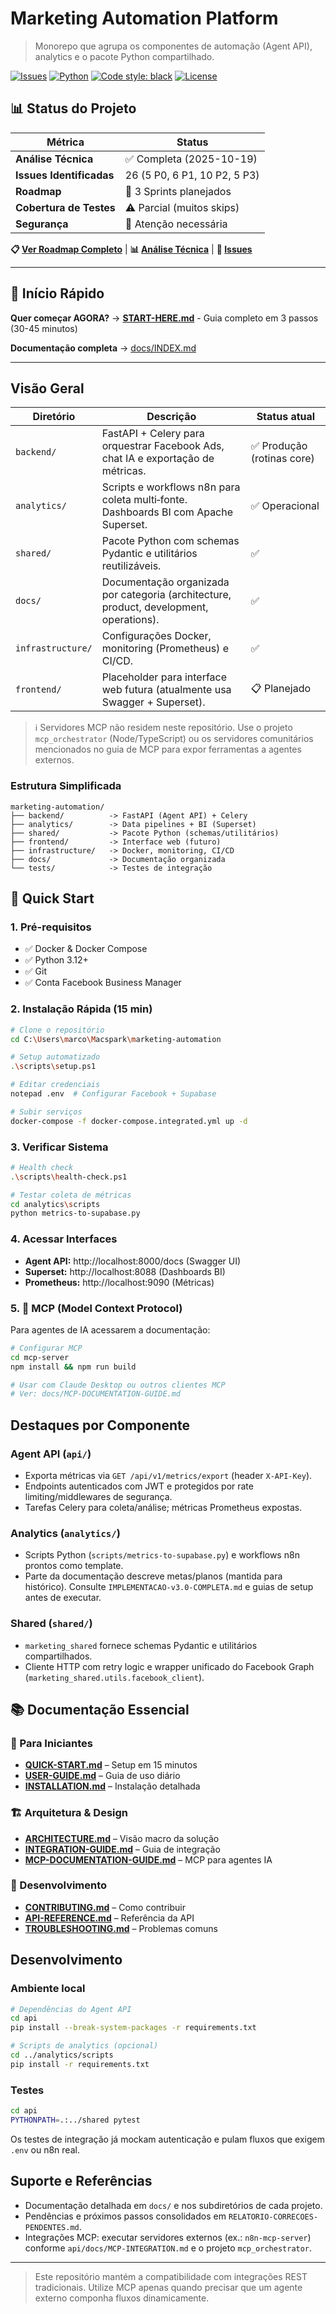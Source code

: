 # Marketing Automation Platform

> Monorepo que agrupa os componentes de automação (Agent API), analytics e o pacote Python compartilhado.

[![Issues](https://img.shields.io/github/issues/Marcocardoso91/marketing-automation)](https://github.com/Marcocardoso91/marketing-automation/issues)
[![Python](https://img.shields.io/badge/python-3.12+-blue.svg)](https://www.python.org/downloads/)
[![Code style: black](https://img.shields.io/badge/code%20style-black-000000.svg)](https://github.com/psf/black)
[![License](https://img.shields.io/badge/license-MIT-green.svg)](LICENSE)

## 📊 Status do Projeto

| Métrica | Status |
|---------|--------|
| **Análise Técnica** | ✅ Completa (2025-10-19) |
| **Issues Identificadas** | 26 (5 P0, 6 P1, 10 P2, 5 P3) |
| **Roadmap** | 📅 3 Sprints planejados |
| **Cobertura de Testes** | ⚠️ Parcial (muitos skips) |
| **Segurança** | 🔴 Atenção necessária |

**📋 [Ver Roadmap Completo](./docs/decisions/ROADMAP.md)** | **📊 [Análise Técnica](./docs/archive/ANALISE-TECNICA-COMPLETA.md)** | **🐛 [Issues](https://github.com/Marcocardoso91/marketing-automation/issues)**

---

## 🚀 Início Rápido

**Quer começar AGORA?** → **[START-HERE.md](START-HERE.md)** - Guia completo em 3 passos (30-45 minutos)

**Documentação completa** → [docs/INDEX.md](docs/INDEX.md)

---

## Visão Geral

| Diretório  | Descrição | Status atual |
|------------|-----------|--------------|
| `backend/`     | FastAPI + Celery para orquestrar Facebook Ads, chat IA e exportação de métricas. | ✅ Produção (rotinas core) |
| `analytics/` | Scripts e workflows n8n para coleta multi‑fonte. Dashboards BI com Apache Superset. | ✅ Operacional |
| `shared/`  | Pacote Python com schemas Pydantic e utilitários reutilizáveis. | ✅ |
| `docs/`    | Documentação organizada por categoria (architecture, product, development, operations). | ✅ |
| `infrastructure/` | Configurações Docker, monitoring (Prometheus) e CI/CD. | ✅ |
| `frontend/` | Placeholder para interface web futura (atualmente usa Swagger + Superset). | 📋 Planejado |

> ℹ️ Servidores MCP não residem neste repositório. Use o projeto `mcp_orchestrator` (Node/TypeScript) ou os servidores comunitários mencionados no guia de MCP para expor ferramentas a agentes externos.

### Estrutura Simplificada

```
marketing-automation/
├── backend/          -> FastAPI (Agent API) + Celery
├── analytics/        -> Data pipelines + BI (Superset)
├── shared/           -> Pacote Python (schemas/utilitários)
├── frontend/         -> Interface web (futuro)
├── infrastructure/   -> Docker, monitoring, CI/CD
├── docs/             -> Documentação organizada
└── tests/            -> Testes de integração
```

## 🚀 Quick Start

### 1. Pré-requisitos

- ✅ Docker & Docker Compose
- ✅ Python 3.12+
- ✅ Git
- ✅ Conta Facebook Business Manager

### 2. Instalação Rápida (15 min)

```bash
# Clone o repositório
cd C:\Users\marco\Macspark\marketing-automation

# Setup automatizado
.\scripts\setup.ps1

# Editar credenciais
notepad .env  # Configurar Facebook + Supabase

# Subir serviços
docker-compose -f docker-compose.integrated.yml up -d
```

### 3. Verificar Sistema

```bash
# Health check
.\scripts\health-check.ps1

# Testar coleta de métricas
cd analytics\scripts
python metrics-to-supabase.py
```

### 4. Acessar Interfaces

- **Agent API:** http://localhost:8000/docs (Swagger UI)
- **Superset:** http://localhost:8088 (Dashboards BI)
- **Prometheus:** http://localhost:9090 (Métricas)

### 5. 🤖 MCP (Model Context Protocol)

Para agentes de IA acessarem a documentação:

```bash
# Configurar MCP
cd mcp-server
npm install && npm run build

# Usar com Claude Desktop ou outros clientes MCP
# Ver: docs/MCP-DOCUMENTATION-GUIDE.md
```

## Destaques por Componente

### Agent API (`api/`)
- Exporta métricas via `GET /api/v1/metrics/export` (header `X-API-Key`).
- Endpoints autenticados com JWT e protegidos por rate limiting/middlewares de segurança.
- Tarefas Celery para coleta/análise; métricas Prometheus expostas.

### Analytics (`analytics/`)
- Scripts Python (`scripts/metrics-to-supabase.py`) e workflows n8n prontos como template.
- Parte da documentação descreve metas/planos (mantida para histórico). Consulte `IMPLEMENTACAO-v3.0-COMPLETA.md` e guias de setup antes de executar.

### Shared (`shared/`)
- `marketing_shared` fornece schemas Pydantic e utilitários compartilhados.
- Cliente HTTP com retry logic e wrapper unificado do Facebook Graph (`marketing_shared.utils.facebook_client`).

## 📚 Documentação Essencial

### 🎯 Para Iniciantes
- **[QUICK-START.md](docs/getting-started/QUICK-START.md)** – Setup em 15 minutos
- **[USER-GUIDE.md](docs/USER-GUIDE.md)** – Guia de uso diário
- **[INSTALLATION.md](docs/getting-started/INSTALLATION.md)** – Instalação detalhada

### 🏗️ Arquitetura & Design
- **[ARCHITECTURE.md](docs/architecture/ARCHITECTURE.md)** – Visão macro da solução
- **[INTEGRATION-GUIDE.md](docs/operations/INTEGRATION-GUIDE.md)** – Guia de integração
- **[MCP-DOCUMENTATION-GUIDE.md](docs/MCP-DOCUMENTATION-GUIDE.md)** – MCP para agentes IA

### 🔧 Desenvolvimento
- **[CONTRIBUTING.md](docs/development/CONTRIBUTING.md)** – Como contribuir
- **[API-REFERENCE.md](docs/api/agent-api/API-REFERENCE.md)** – Referência da API
- **[TROUBLESHOOTING.md](docs/reference/troubleshooting/TROUBLESHOOTING.md)** – Problemas comuns

## Desenvolvimento

### Ambiente local
```bash
# Dependências do Agent API
cd api
pip install --break-system-packages -r requirements.txt

# Scripts de analytics (opcional)
cd ../analytics/scripts
pip install -r requirements.txt
```

### Testes
```bash
cd api
PYTHONPATH=.:../shared pytest
```
Os testes de integração já mockam autenticação e pulam fluxos que exigem `.env` ou n8n real.

## Suporte e Referências

- Documentação detalhada em `docs/` e nos subdiretórios de cada projeto.
- Pendências e próximos passos consolidados em `RELATORIO-CORRECOES-PENDENTES.md`.
- Integrações MCP: executar servidores externos (ex.: `n8n-mcp-server`) conforme `api/docs/MCP-INTEGRATION.md` e o projeto `mcp_orchestrator`.

---

> Este repositório mantém a compatibilidade com integrações REST tradicionais. Utilize MCP apenas quando precisar que um agente externo componha fluxos dinamicamente.
